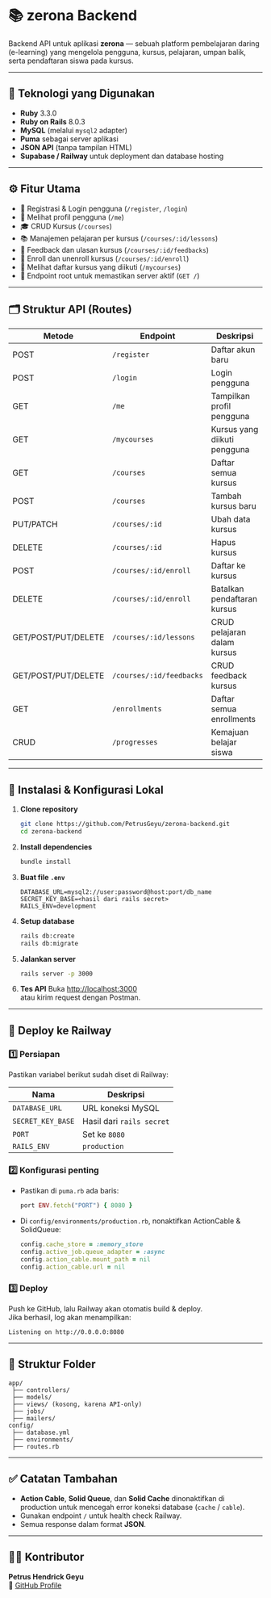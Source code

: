 # 📚 zerona Backend

Backend API untuk aplikasi **zerona** — sebuah platform pembelajaran daring (e-learning) yang mengelola pengguna, kursus, pelajaran, umpan balik, serta pendaftaran siswa pada kursus.

---

## 🧩 Teknologi yang Digunakan

- **Ruby** 3.3.0
- **Ruby on Rails** 8.0.3
- **MySQL** (melalui `mysql2` adapter)
- **Puma** sebagai server aplikasi
- **JSON API** (tanpa tampilan HTML)
- **Supabase / Railway** untuk deployment dan database hosting

---

## ⚙️ Fitur Utama

- 🔐 Registrasi & Login pengguna (`/register`, `/login`)
- 👤 Melihat profil pengguna (`/me`)
- 🎓 CRUD Kursus (`/courses`)
- 📚 Manajemen pelajaran per kursus (`/courses/:id/lessons`)
- 💬 Feedback dan ulasan kursus (`/courses/:id/feedbacks`)
- 📝 Enroll dan unenroll kursus (`/courses/:id/enroll`)
- 🎯 Melihat daftar kursus yang diikuti (`/mycourses`)
- 🚀 Endpoint root untuk memastikan server aktif (`GET /`)

---

## 🗂️ Struktur API (Routes)

| Metode              | Endpoint                 | Deskripsi                    |
| ------------------- | ------------------------ | ---------------------------- |
| POST                | `/register`              | Daftar akun baru             |
| POST                | `/login`                 | Login pengguna               |
| GET                 | `/me`                    | Tampilkan profil pengguna    |
| GET                 | `/mycourses`             | Kursus yang diikuti pengguna |
| GET                 | `/courses`               | Daftar semua kursus          |
| POST                | `/courses`               | Tambah kursus baru           |
| PUT/PATCH           | `/courses/:id`           | Ubah data kursus             |
| DELETE              | `/courses/:id`           | Hapus kursus                 |
| POST                | `/courses/:id/enroll`    | Daftar ke kursus             |
| DELETE              | `/courses/:id/enroll`    | Batalkan pendaftaran kursus  |
| GET/POST/PUT/DELETE | `/courses/:id/lessons`   | CRUD pelajaran dalam kursus  |
| GET/POST/PUT/DELETE | `/courses/:id/feedbacks` | CRUD feedback kursus         |
| GET                 | `/enrollments`           | Daftar semua enrollments     |
| CRUD                | `/progresses`            | Kemajuan belajar siswa       |

---

## 🧰 Instalasi & Konfigurasi Lokal

1. **Clone repository**

   ```bash
   git clone https://github.com/PetrusGeyu/zerona-backend.git
   cd zerona-backend
   ```

2. **Install dependencies**

   ```bash
   bundle install
   ```

3. **Buat file `.env`**

   ```env
   DATABASE_URL=mysql2://user:password@host:port/db_name
   SECRET_KEY_BASE=<hasil dari rails secret>
   RAILS_ENV=development
   ```

4. **Setup database**

   ```bash
   rails db:create
   rails db:migrate
   ```

5. **Jalankan server**

   ```bash
   rails server -p 3000
   ```

6. **Tes API**
   Buka [http://localhost:3000](http://localhost:3000)  
   atau kirim request dengan Postman.

---

## 🚀 Deploy ke Railway

### 1️⃣ Persiapan

Pastikan variabel berikut sudah diset di Railway:

| Nama              | Deskripsi                 |
| ----------------- | ------------------------- |
| `DATABASE_URL`    | URL koneksi MySQL         |
| `SECRET_KEY_BASE` | Hasil dari `rails secret` |
| `PORT`            | Set ke `8080`             |
| `RAILS_ENV`       | `production`              |

### 2️⃣ Konfigurasi penting

- Pastikan di `puma.rb` ada baris:
  ```ruby
  port ENV.fetch("PORT") { 8080 }
  ```
- Di `config/environments/production.rb`, nonaktifkan ActionCable & SolidQueue:
  ```ruby
  config.cache_store = :memory_store
  config.active_job.queue_adapter = :async
  config.action_cable.mount_path = nil
  config.action_cable.url = nil
  ```

### 3️⃣ Deploy

Push ke GitHub, lalu Railway akan otomatis build & deploy.  
Jika berhasil, log akan menampilkan:

```
Listening on http://0.0.0.0:8080
```

---

## 🧱 Struktur Folder

```
app/
 ├── controllers/
 ├── models/
 ├── views/ (kosong, karena API-only)
 ├── jobs/
 ├── mailers/
config/
 ├── database.yml
 ├── environments/
 ├── routes.rb
```

---

## ✅ Catatan Tambahan

- **Action Cable**, **Solid Queue**, dan **Solid Cache** dinonaktifkan di production untuk mencegah error koneksi database (`cache` / `cable`).
- Gunakan endpoint `/` untuk health check Railway.
- Semua response dalam format **JSON**.

---

## 👨‍💻 Kontributor

**Petrus Hendrick Geyu**  
📧 [GitHub Profile](https://github.com/PetrusGeyu)

